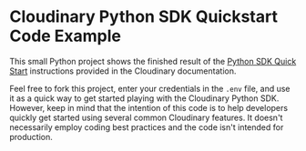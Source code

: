 Cloudinary Python SDK Quickstart Code Example
======================================================

This small Python project shows the finished result of the [Python SDK Quick Start](https://cloudinary.com/documentation/python_quickstart) instructions provided in the Cloudinary documentation.

Feel free to fork this project, enter your credentials in the `.env` file, and use it as a quick way to get started playing with the Cloudinary Python SDK. However, keep in mind that the intention of this code is to help developers quickly get started using several common Cloudinary features. It doesn't necessarily employ coding best practices and the code isn't intended for production.
